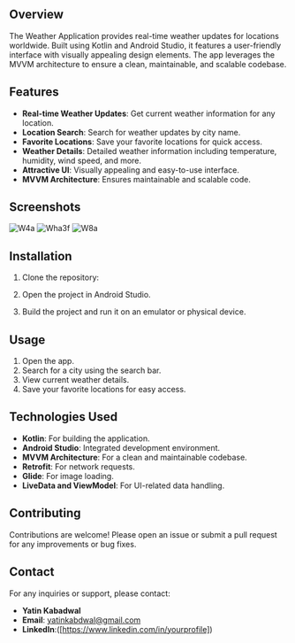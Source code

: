 
## Overview

The Weather Application provides real-time weather updates for locations worldwide. Built using Kotlin and Android Studio, it features a user-friendly interface with visually appealing design elements. The app leverages the MVVM architecture to ensure a clean, maintainable, and scalable codebase.

## Features

- **Real-time Weather Updates**: Get current weather information for any location.
- **Location Search**: Search for weather updates by city name.
- **Favorite Locations**: Save your favorite locations for quick access.
- **Weather Details**: Detailed weather information including temperature, humidity, wind speed, and more.
- **Attractive UI**: Visually appealing and easy-to-use interface.
- **MVVM Architecture**: Ensures maintainable and scalable code.

## Screenshots

![W4a](https://github.com/user-attachments/assets/70ba8ecd-7405-4153-834e-f45b0a308bfd)
![Wha3f](https://github.com/user-attachments/assets/c5ac4853-fa57-4371-90ff-bc4863b8d8f6)
![W8a](https://github.com/user-attachments/assets/df03e670-5286-4784-8503-ea94e1e274e7)






## Installation

1. Clone the repository:

2. Open the project in Android Studio.

3. Build the project and run it on an emulator or physical device.

## Usage

1. Open the app.
2. Search for a city using the search bar.
3. View current weather details.
4. Save your favorite locations for easy access.

## Technologies Used

- **Kotlin**: For building the application.
- **Android Studio**: Integrated development environment.
- **MVVM Architecture**: For a clean and maintainable codebase.
- **Retrofit**: For network requests.
- **Glide**: For image loading.
- **LiveData and ViewModel**: For UI-related data handling.

## Contributing

Contributions are welcome! Please open an issue or submit a pull request for any improvements or bug fixes.


## Contact

For any inquiries or support, please contact:

- **Yatin Kabadwal**
- **Email**: yatinkabdwal@gmail.com
- **LinkedIn**:([https://www.linkedin.com/in/yourprofile])

